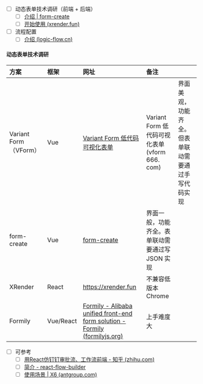 - [ ] 动态表单技术调研（前端 + 后端）
	- [ ] [介绍 | form-create](http://form-create.com/v3/guide/)
	- [ ] [开始使用 (xrender.fun)](https://xrender.fun/form-render)
- [ ] 流程配置
	- [ ] [介绍 (logic-flow.cn)](https://docs.logic-flow.cn/docs/#/zh/guide/start)

#### 动态表单技术调研

|  方案                          |  框架   |  网址                                                                                                                     |  备注                                        |                             |
|:-----------------------------|:------|:------------------------------------------------------------------------------------------------------------------------|:-------------------------------------------|:----------------------------|
|  Variant Form（VForm）|  Vue  |  <a href="https://www.vform666.com/">Variant Form 低代码可视化表单                                                              |  Variant Form 低代码可视化表单 (vform 666. com)</a>  |  界面美观，功能齐全。但表单联动需要通过手写代码实现  |
|  form-create                 |  Vue  |  <a href="http://form-create.com/">form-create</a>                                                                      |  界面一般，功能齐全。表单联动需要通过写 JSON 实现               |                             |
| XRender                      | React | https://xrender.fun                                                                                                     | 不兼容低版本 Chrome                               |                             |
| Formily                      |  Vue/React     |  [Formily - Alibaba unified front-end form solution - Formily (formilyjs.org)](https://formilyjs.org/)                                                                                                                       | 上手难度大                                      |                             |

- [ ] 可参考
	- [ ] [用React仿钉钉审批流、工作流前端 - 知乎 (zhihu.com)](https://zhuanlan.zhihu.com/p/648307778)
	- [ ] [简介 - react-flow-builder](https://react-flow-builder.site/#/#%E8%AF%95%E4%B8%80%E8%AF%95)
	- [ ] [使用场景 | X6 (antgroup.com)](https://x6.antv.antgroup.com/zh/examples/showcase/practices/#bpmn)
